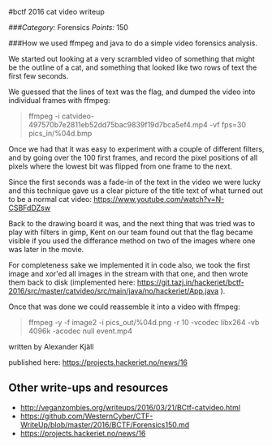 #bctf 2016 cat video writeup

###*Category:* Forensics *Points:* 150 

###How we used ffmpeg and java to do a simple video forensics analysis.

We started out looking at a very scrambled video of something that might be the outline of a cat, and something that looked like two rows of text the first few seconds.

We guessed that the lines of text was the flag, and dumped the video into individual frames with ffmpeg:

> ffmpeg -i catvideo-497570b7e2811eb52dd75bac9839f19d7bca5ef4.mp4 -vf fps=30  pics_in/%04d.bmp

Once we had that it was easy to experiment with a couple of different filters, and by going over the 100 first frames, and record the pixel positions of all pixels where the lowest bit was flipped from one frame to the next.

Since the first seconds was a fade-in of the text in the video we were lucky and this technique gave us a clear picture of the title text of what turned out to be a normal cat video: https://www.youtube.com/watch?v=N-CSBFdDZsw

Back to the drawing board it was, and the next thing that was tried was to play with filters in gimp, Kent on our team found out that the flag became visible if you used the differance method on two of the images where one was later in the movie.

For completeness sake we implemented it in code also, we took the first image and xor'ed all images in the stream with that one, and then wrote them back to disk (implemented here: https://git.tazj.in/hackeriet/bctf-2016/src/master/catvideo/src/main/java/no/hackeriet/App.java ).

Once that was done we could reassemble it into a video with ffmpeg:

> ffmpeg -y -f image2 -i pics_out/%04d.png -r 10 -vcodec libx264 -vb 4096k -acodec null event.mp4

written by Alexander Kjäll

published here: https://projects.hackeriet.no/news/16


## Other write-ups and resources
* <http://veganzombies.org/writeups/2016/03/21/BCtf-catvideo.html>
* <https://github.com/WesternCyber/CTF-WriteUp/blob/master/2016/BCTF/Forensics150.md>
* <https://projects.hackeriet.no/news/16>
